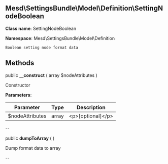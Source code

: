 Mesd\SettingsBundle\Model\Definition\SettingNodeBoolean
---------------


**Class name**: SettingNodeBoolean

**Namespace**: Mesd\SettingsBundle\Model\Definition







    Boolean setting node format data

    







Methods
-------


public **__construct** ( array $nodeAttributes )


Constructor








**Parameters**:

| Parameter | Type | Description |
|-----------|------|-------------|
| $nodeAttributes | array | &lt;p&gt;[optional]&lt;/p&gt; |

--

public **dumpToArray** (  )


Dump format data to array








--
